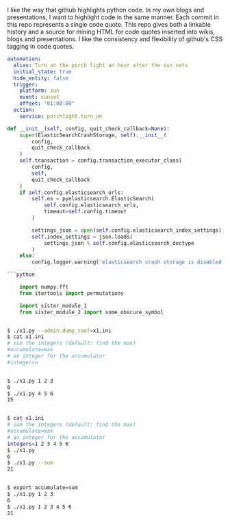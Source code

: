 I like the way that github highlights python code. In my own blogs and presentations,
I want to highlight code in the same manner. Each commit in this repo represents a single
code quote. This repo gives both a linkable history and a source for mining HTML for code
quotes inserted into wikis, blogs and presentations. I like the consistency and flexibility
of github's CSS tagging in code quotes.


```yaml
automation:
  alias: Turn on the porch light an hour after the sun sets
  initial_state: true
  hide_entity: false
  trigger:
    platform: sun
    event: sunset
    offset: "01:00:00"  
  action:
    service: porchlight.turn_on

```

```python
def __init__(self, config, quit_check_callback=None):
    super(ElasticSearchCrashStorage, self).__init__(
        config,
        quit_check_callback
    )
    self.transaction = config.transaction_executor_class(
        config,
        self,
        quit_check_callback
    )
    if self.config.elasticsearch_urls:
        self.es = pyelasticsearch.ElasticSearch(
            self.config.elasticsearch_urls,
            timeout=self.config.timeout
        )

        settings_json = open(self.config.elasticsearch_index_settings).read()
        self.index_settings = json.loads(
            settings_json % self.config.elasticsearch_doctype
        )
    else:
        config.logger.warning('elasticsearch crash storage is disabled.')```

```python

    import numpy.fft
    from itertools import permutations 

```

```python
    import sister_module_1
    from sister_module_2 import some_obscure_symbol    

```

```bash

$ ./x1.py --admin.dump_conf=x1.ini
$ cat x1.ini
# sum the integers (default: find the max)
#accumulate=max
# an integer for the accumulator
#integers=


$ ./x1.py 1 2 3
6
$ ./x1.py 4 5 6
15


$ cat x1.ini
# sum the integers (default: find the max)
#accumulate=max
# an integer for the accumulator
integers=1 2 3 4 5 6
$ ./x1.py
6
$ ./x1.py --sum
21


$ export accumulate=sum
$ ./x1.py 1 2 3
6
$ ./x1.py 1 2 3 4 5 6
21





```
